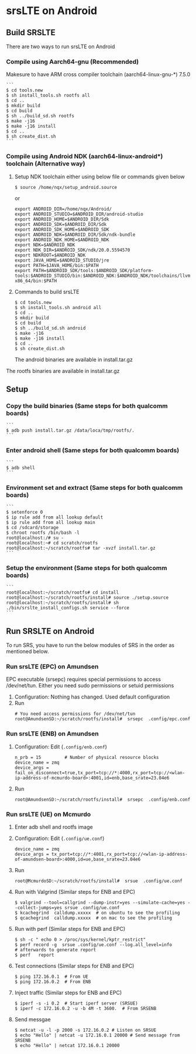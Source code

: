 srsLTE on Android
=================

## Build SRSLTE
There are two ways to run srsLTE on Android

### Compile using Aarch64-gnu  (Recommended)
Makesure to have ARM cross compiler toolchain (aarch64-linux-gnu-*) 7.5.0

    ```
    $ cd tools.new 
    $ sh install_tools.sh rootfs all 
    $ cd .. 
    $ mkdir build 
    $ cd build 
    $ sh ../build_sd.sh rootfs
    $ make -j16 
    $ make -j16 install
    $ cd ..
    $ sh create_dist.sh 
    ```
    
### Compile using Android NDK (aarch64-linux-android*) toolchain (Alternative way)
1. Setup NDK toolchain either using below file or commands given below
    ```
    $ source /home/nqx/setup_android.source 
    ```
    
    or 

    ```   
    export ANDROID_DIR=/home/nqx/Android/
    export ANDROID_STUDIO=$ANDROID_DIR/android-studio
    export ANDROID_HOME=$ANDROID_DIR/Sdk
    export ANDROID_SDK=$ANDROID_DIR/Sdk
    export ANDROID_SDK_HOME=$ANDROID_SDK
    export ANDROID_NDK=$ANDROID_DIR/Sdk/ndk-bundle
    export ANDROID_NDK_HOME=$ANDROID_NDK
    export NDK=$ANDROID_NDK
    export NDK_DIR=$ANDROID_SDK/ndk/20.0.5594570
    export NDKROOT=$ANDROID_NDK
    export JAVA_HOME=$ANDROID_STUDIO/jre
    export PATH=$JAVA_HOME/bin:$PATH
    export PATH=$ANDROID_SDK/tools:$ANDROID_SDK/platform-tools:$ANDROID_STUDIO/bin:$ANDROID_NDK:$ANDROID_NDK/toolchains/llvm:$ANDROID_NDK/toolchains/llvm/prebuilt/linux-x86_64/bin:$PATH
    ```
    
2. Commands to build srsLTE
    ```
    $ cd tools.new 
    $ sh install_tools.sh android all 
    $ cd .. 
    $ mkdir build 
    $ cd build 
    $ sh ../build_sd.sh android 
    $ make -j16 
    $ make -j16 install
    $ cd ..
    $ sh create_dist.sh 
    ```
    The android binaries are available in install.tar.gz
    


The rootfs binaries are available in install.tar.gz

## Setup 
### Copy the build binaries (Same steps for both qualcomm boards)
    ```
    $ adb push install.tar.gz /data/loca/tmp/rootfs/.
    ```
### Enter android shell (Same steps for both qualcomm boards)
    ```
    $ adb shell
    ```
    
### Environment set and extract (Same steps for both qualcomm boards)
    ```
    $ setenforce 0
    $ ip rule add from all lookup default
    $ ip rule add from all lookup main
    $ cd /sdcard/storage
    $ chroot rootfs /bin/bash -l
    root@localhost:/# su -
    root@localhost:~# cd scratch/rootfs
    root@localhost:~/scratch/rootfs# tar -xvzf install.tar.gz 
    ```
    
### Setup the environment (Same steps for both qualcomm boards)
    ```
    root@localhost:~/scratch/rootfs# cd install
    root@localhost:~/scratch/rootfs/install# source ./setup.source
    root@localhost:~/scratch/rootfs/install# sh ./bin/srslte_install_configs.sh service --force 
    ```
    
## Run SRSLTE on Android
To run SRS, you have to run the below modules of SRS in the order as mentioned below. 

### Run srsLTE  (EPC) on Amundsen 
EPC executable (srsepc) requires special permissions to access /dev/net/tun. Either you need sudo permissions or setuid permissions
1. Configuration: Nothing has changed. Used default configuration
2. Run
    ```
    # You need access permissions for /dev/net/tun 
	root@AmundsenSD:~/scratch/rootfs/install#  srsepc  .config/epc.conf 
    ```
### Run srsLTE (ENB) on Amundsen
1. Configuration: Edit (`.config/enb.conf`)
    ```
    n_prb = 15         # Number of physical resource blocks
    device_name = zmq
    device_args = fail_on_disconnect=true,tx_port=tcp://*:4000,rx_port=tcp://<wlan-ip-address-of-mcmurdo-board>:4001,id=enb,base_srate=23.04e6
    ```
2. Run
    ```
    root@AmundsenSD:~/scratch/rootfs/install#  srsepc  .config/enb.conf
    ```
### Run srsLTE (UE) on Mcmurdo  
1. Enter adb shell and rootfs image 
2. Configuration: Edit (`.config/ue.conf`)
    ```
    device_name = zmq
    device_args = tx_port=tcp://*:4001,rx_port=tcp://<wlan-ip-address-of-amundsen-board>:4000,id=ue,base_srate=23.04e6
    ```
3. Run
    ```
    root@McmurdoSD:~/scratch/rootfs/install#  srsue  .config/ue.conf
    ```
4. Run with Valgrind  (Similar steps for ENB and EPC)
    ```
    $ valgrind --tool=callgrind --dump-instr=yes --simulate-cache=yes --collect-jumps=yes srsue .config/ue.conf
    $ kcachegrind  calldump.xxxxx  # on ubuntu to see the profiling
    $ qcachegrind  calldump.xxxxx  # on mac to see the profiling
    ```

5. Run with perf (Similar steps for ENB and EPC)
    ```
    $ sh -c " echo 0 > /proc/sys/kernel/kptr_restrict"
    $ perf record -g  srsue .config/ue.conf --log.all_level=info
    # afterwards to generate report
    $ perf   report
    ```
    
6. Test connections (Similar steps for ENB and EPC)
    ```
    $ ping 172.16.0.1  # From UE
    $ ping 172.16.0.2  # From ENB
    ```
   
7. Inject traffic (Similar steps for ENB and EPC)
    ```
    $ iperf -s -i 0.2  # Start iperf server (SRSUE)
    $ iperf -c 172.16.0.2 -u -b 4M -t 3600.  # From SRSENB
    ```
    
8. Send messgae 
    ```
    $ netcat -u -l -p 2000 -s 172.16.0.2 # Listen on SRSUE
    $ echo "Hello" | netcat -u 172.16.0.1 20000 # Send message from SRSENB
    $ echo "Hello" | netcat 172.16.0.1 20000
    ```

    


